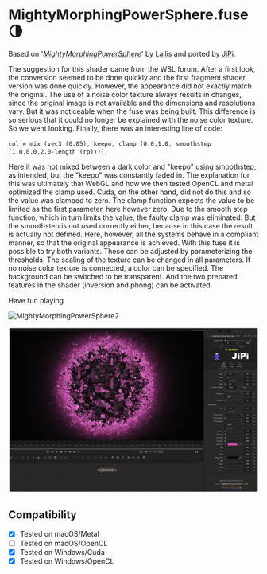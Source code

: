 MightyMorphingPowerSphere.fuse :last_quarter_moon:
===========

Based on '_[MightyMorphingPowerSphere](https://www.shadertoy.com/view/MtGSzh)_' by [Lallis](https://www.shadertoy.com/user/Lallis) and ported by [JiPi](../../Site/Profiles/JiPi.md).

The suggestion for this shader came from the WSL forum. After a first look, the conversion seemed to be done quickly and the first fragment shader version was done quickly. However, the appearance did not exactly match the original. The use of a noise color texture always results in changes, since the original image is not available and the dimensions and resolutions vary. But it was noticeable when the fuse was being built. This difference is so serious that it could no longer be explained with the noise color texture. So we went looking. Finally, there was an interesting line of code:

```
col = mix (vec3 (0.05), keepo, clamp (0.0,1.0, smoothstep (1.0,0.0,2.0-length (rp))));
```
Here it was not mixed between a dark color and "keepo" using smoothstep, as intended, but the "keepo" was constantly faded in.
The explanation for this was ultimately that WebGL and how we then tested OpenCL and metal optimized the clamp used. Cuda, on the other hand, did not do this and so the value was clamped to zero. The clamp function expects the value to be limited as the first parameter, here however zero. Due to the smooth step function, which in turn limits the value, the faulty clamp was eliminated. But the smoothstep is not used correctly either, because in this case the result is actually not defined. Here, however, all the systems behave in a compliant manner, so that the original appearance is achieved.
With this fuse it is possible to try both variants. These can be adjusted by parameterizing the thresholds. The scaling of the texture can be changed in all parameters. If no noise color texture is connected, a color can be specified. The background can be switched to be transparent. And the two prepared features in the shader (inversion and phong) can be activated.

Have fun playing

![MightyMorphingPowerSphere2](https://user-images.githubusercontent.com/78935215/120659993-2e384200-c487-11eb-8918-f0f8957dc9d6.gif)



[![MightyMorphingPowerSphere](MightyMorphingPowerSphere.png)](MightyMorphingPowerSphere.fuse)



## Compatibility
- [x] Tested on macOS/Metal
- [ ] Tested on macOS/OpenCL
- [x] Tested on Windows/Cuda
- [x] Tested on Windows/OpenCL
